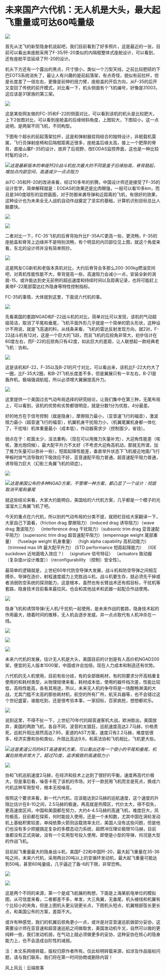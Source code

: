 # 未来国产六代机：无人机是大头，最大起飞重量或可达60吨量级

![](https://inews.gtimg.com/newsapp_bt/0/15777107311/1000)

首先从沈飞的新型隐身机说起吧，我们目前看到了好多照片，这是最近的一张，目前可以看出来座舱采用了F-35/歼-20类似的内隔框整体式座舱设计，可以看到，还有座舱平显延续了歼-20的设计。

机头下方还有一个露出的黑点，尺寸很小，类似一个刀型天线，之前比较肥硕的下巴EOTS系统消失了，最让人有兴趣的是前起落架，有点奇怪，貌似有前拉杆，但是长度差了一倍左右，更像是前伸的扭力臂，座舱盖的开启方向，从F-35的后开又变回了传统的前开模式，对比看一下，机头侧面有个飞机编号，好像是31003，这应该是31家族的第三架。

![](https://inews.gtimg.com/newsapp_bt/0/15777107312/1000)

这是某些网友做的FC-35和F-22的侧面对比，可以看到该机的机头是比较肥大，上下2张图对比，可以看到座舱盖的后缘倾斜角度，上图较大，下图较小，这一点说明，是两架不同飞机，不同构型。

下图有个超长的前起落架拉杆，这是和弹射器挂钩结合的独特设计，非舰载机莫属，飞行员弹射座椅和后隔框距离近很多，座舱盖后缘太高，接上一个肥厚的脊背，直接山寨F-35的设计，放弃了后视野，改EODAS监控界面，这也是一种比较时髦的设计。

![](https://inews.gtimg.com/newsapp_bt/0/15777107313/1000)_这是最新版本的单座歼20战斗机批次最大的不同是盖子后缘抬高，脊背鼓起，增加点内部空间，高速减少一点点阻力_

从FC-35和歼-20的改进来看，经过10多年的折腾，中国设计师还是接受了F-35的设计哲学，简单解释就是：EODAS的效果还是比肉眼强，一般可以看10多km，而且是360度球形的监控画面，对于防御来袭导弹和近距离的飞机，有很好的效果，这种设计也为未来全无人战机自动作战奠定了坚实的基础，计算机识别目标总比人脑要快。

![](https://inews.gtimg.com/newsapp_bt/0/15777107400/1000)

![](https://inews.gtimg.com/newsapp_bt/0/15777107406/1000)

二者对比一下，FC-35飞机的后脊背抬升比F-35A/C更高一些，更流畅，F-35的座舱盖和脊背上边缘并不是特别流畅，有个明显的内凹部位见上图，就这个角度来看，东北的设计师并没有简单照抄。

![](https://inews.gtimg.com/newsapp_bt/0/15777107416/1000)

这是网友CG新机和老版本真机对比，大约后脊背会多那么200-300kg燃油空间吧，对真机性能性能不大，脊背提高一些，高速阻力会减小一点，安装全新的涡扇-15，或许能达到史无前例的超巡速度和持续时间以及距离记录，也将可能赶上美帝F-22尾部雷达红外隐身等特性控制指标。

FC-35的事情，大体就到这里，下面说六代机的事。

![](https://inews.gtimg.com/newsapp_bt/0/15777107499/1000)

先看美国的套路NGAD和F-22战斗机的对比，简单对比可以发现，该机的气动超级简洁，取消了平尾和垂尾，飞机平面外形几乎就是一个简单的箭头形状，这种设计不用说，就是飞高速的料，从线条来看，飞机的雷达反射发现方向，就2对，F-22战斗机有12对，这是一个巨大的飞跃，而且飞机的后掠角非常大，初步估计在60度左右，而F-22的后掠角只有42度，如此巨大的差距，让人联想起一款经典老飞机：协和。

![](https://inews.gtimg.com/newsapp_bt/0/15777107500/1000)

这是该机和F-22，F-35以及B-21的尺寸对比，可以看出来，该机比F-22大约大了一圈，比F-35大2圈，和B-21飞机长度差不多，但是翼展只有一半左右，B-21是轰炸机，极端强调航程，所以必须增大翼展提高升力。

![](https://inews.gtimg.com/newsapp_bt/0/15777107502/1000)

这里提供一个美国过去气动布局选择的研究结论，让我们集中在第三种，无尾布局上，可以看到，该机的优势和劣势都很明显，就是分数1分为优胜，4分最差。

好的地方在于信号控制（就是隐身），摩擦阻力最小，（亚音速飞行的福音），激波阻力最小（超音速飞行的福音），机翼机身干扰阻力小，（机翼尾翼机身都一体化了，干扰啥）机体重量最小（成本低），作动器需求少（控制面少，省钱）。

弱点在于：舵面太少，没法重构，（现在可以用推力矢量补充），大迎角性能差（咳咳，激光炮伺候），最大配平升力不太好（不考虑大迎角高机动，那就无所谓，加了推力矢量可以弥补一些），短距起降性能差，垂直举升状态下飞机接近地面/飞行甲板时排气流导致的下吸效应不好，亚音速配平阻力普通，超音速配平阻力普通，诱导阻力巨大（幻影三角翼飞机的顽症）。

![](https://inews.gtimg.com/newsapp_bt/0/15777107581/1000)

![](https://inews.gtimg.com/newsapp_bt/0/15777107584/1000)_这是美国公布的多种NGAD方案，不管哪一种方案，都凸显了一个设计：彻底取消平尾和垂尾_

就这些结论来看，大家大约能明白，美国给的六代机方案，几乎都是一个模子的光溜溜大三角翼飞机了吧。

今天的重点在六代机，所以别的气动布局的分类不提，就把栏目给大家翻译一下，大家自己下面看，（friction drag 摩擦阻力）（induced drag
诱导阻力）（wave drag 激波阻力） （interference drag 干扰阻力）（subsonic trim drag
亚音速配平阻力）（supersonic trim drag 超音速配平阻力）（empennage weight 尾部重量） （fuselage weight
机身重量） （high alpha capability 高机动能力）（trimmed max lift 最大配平升力） (STD performance
短距起降能力） （IGE suckdown 近地面吸入效应？） （signature 信号特征） （actuators
致动器（复杂度or设计难度））（reconfigurability （控制）安全性）。

最简单的逻辑就是，上世纪60年代防空导弹大发展，战斗机和防空导弹之间相互搏杀，导弹在造价，射程速度威力上完胜战斗机，战斗机要生存，就必须先干掉或者消弱防空系统的探测能力，这是根本，虽然也有长臂战术还有假目标，干扰机等套路，隐身技术目前看来最拉风，也会和其他战术和武器一起配合作战使用。

![](https://inews.gtimg.com/newsapp_bt/0/15777107640/1000)

隐身飞机和诱饵导弹/无人机/干扰机一起使用，是未来作战的套路，隐身技术起的作用最大，随着时间的推移，无人机会逐步发威，并一点点取代有人机冲杀在一线。

![](https://inews.gtimg.com/newsapp_bt/0/15777107643/1000)

![](https://inews.gtimg.com/newsapp_bt/0/15777107647/1000)

![](https://inews.gtimg.com/newsapp_bt/0/15777107720/1000)

未来六代机的发展，估计无人机是大头，美国目前的计划是有人高价机NGAD200架，便宜的无人版本1000架，中国或许会加倍，现在人力成本和制造还有优势。

六代机的无人机使用，目前有些分歧，有的全部做耗材，有的则要求分开高档重复使用的和耗材类型，从物理规律来看，耗材成本低，使用的器件档次差，性能比较低，高档性能高，各有其用途，所以，未来无人机的争夺将是一场酣畅淋漓的大战，尤其门槛不太高的那些耗材机，航空的所有厂所，航天兵器等，也不会错过这个世纪盛宴，谁能吃到，还是很考验本事，一家招标，百家疯抢，想想都欢乐。

![](https://inews.gtimg.com/newsapp_bt/0/15777107726/1000)

说到这里，不得不扯一下，上世纪70年代的超音速客机大战，欧洲胜出，美国放弃，美国的两款飞机，各自不同，波音的太猖狂，巡航速度高达2.7马赫，价格贵死，巡航升阻比居然高达7.95，麦道的AST方案，速度只有2.2马赫，难度低很多，经济实惠和协和类似，升阻比高达9.6，和英法协和飞机相比，飞机更大些。

![](https://inews.gtimg.com/newsapp_bt/0/15777107732/1000)_这是麦道公司的AST高速客机方案，可以看出还有一个很小的平尾和垂尾，机翼后掠角非常大了，超过70度，追求极致的高速阻力小_

![](https://inews.gtimg.com/newsapp_bt/0/15777107818/1000)

协和飞机巡航速度2马赫，在经济和技术上达到了很好的平衡，速度再高代价极大，但是事后看，噪音卡死了该机的市场，对于一款民用飞机而言是死点，换成六代机这种军用型号，根本无视噪音。

按照这个要求来看，新一代六代机，应该能达到2马赫的巡航速度，这个速度的升阻比估计在8-10之间，2.5马赫的极速，再高就是热障区，代价太大，得不偿失，更高速度区间，中国和美国都在努力，大约4-4.5马赫的高速飞机，难度巨大，风险极高，目前都在探索，何时能投入使用，还是一个未知数，尤其中国在涡轮发动机上基础积累较差，单纯依靠火箭则运载效率太烂，美国人没有这些问题，但是他们也没有多少把握搞定复杂的多模态动力系统，超燃冲压理论极限10马赫，目前谁都没有正式突破，没有一个实用型号投入使用，即使是小型的导弹，何况是大型的作战飞机。

目前起飞重量最大的隐身战斗机，美国F-22和中国歼-20，最大起飞重量在35-36吨之间，未来六代机，采用两台20吨以上的变循环发动机，最大起飞重量可能达到50吨，甚至60吨量级，几乎逼近了轰-6的下限，非常恐怖。

![](https://inews.gtimg.com/newsapp_bt/0/15777107836/1000)

![](https://inews.gtimg.com/newsapp_bt/0/15777107841/1000)

这是两个不同的来源，第一个是成飞航展的构想，下面是上海某航电单位的模拟图，从可信度来看，二者都差不多，单发，大三角翼，无垂尾，机头棱线和机翼有个比较小的夹角，但是上图机头更尖锐更长点，下图机头短点，机翼根部弦长更长点，和美国公布的方案，差距不大。

或许有种感觉，我们的机翼后掠角更小一点，或许是对亚音速巡航做部分妥协，这需要设计师在亚音速和超音速巡航之间做取舍，美国发动机牛叉，自然可以做的更纯粹一些，我们发动机弱，在气动上就必须做更多的妥协，这种妥协在核心的隐身能力上，也不会造成台阶性的减弱。

注：本文系网络转载，版权归原作者所有。仅此标明转载来源，如涉及作品版权问题，请与我们联系，我们将在第一时间协商或删除内容！

风上风云｜云端故事

